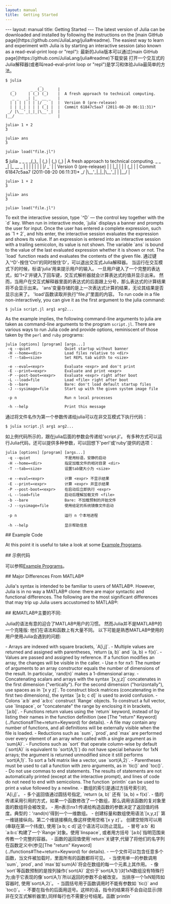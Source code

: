 ```yaml
---
layout: manual
title:  Getting Started
---
```

<cn>
---
layout: manual
title:  Getting Started
---
</cn>
The latest version of Julia can be downloaded and installed by following the instructions on the [main GitHub page](https://github.com/JuliaLang/julia#readme).
The easiest way to learn and experiment with Julia is by starting an interactive session (also known as a read-eval-print loop or "repl"):
<cn>
最新的Julia版本可以通过[main GitHub page](https://github.com/JuliaLang/julia#readme)下载安装
打开一个交互式的Julia解释器(或者叫read-eval-print loop or "repl")是学习和体验Julia最简单的方法。
</cn>

    $ julia
                   _
       _       _ _(_)_     |
      (_)     | (_) (_)    |  A fresh approach to technical computing.
       _ _   _| |_  __ _   |
      | | | | | | |/ _` |  |  Version 0 (pre-release)
      | | |_| | | | (_| |  |  Commit 61847c5aa7 (2011-08-20 06:11:31)*
     _/ |\__'_|_|_|\__'_|  |
    |__/                   |

    julia> 1 + 2
    3

    julia> ans
    3

    julia> load("file.jl")

<cn>
    $ julia
                   _
       _       _ _(_)_     |
      (_)     | (_) (_)    |  A fresh approach to technical computing.
       _ _   _| |_  __ _   |
      | | | | | | |/ _` |  |  Version 0 (pre-release)
      | | |_| | | | (_| |  |  Commit 61847c5aa7 (2011-08-20 06:11:31)*
     _/ |\__'_|_|_|\__'_|  |
    |__/                   |

    julia> 1 + 2
    3

    julia> ans
    3

    julia> load("file.jl")
</cn>
To exit the interactive session, type `^D` — the control key together with the `d` key.
When run in interactive mode, `julia` displays a banner and prompts the user for input.
Once the user has entered a complete expression, such as `1 + 2`, and hits enter, the interactive session evaluates the expression and shows its value.
If an expression is entered into an interactive session with a trailing semicolon, its value is not shown.
The variable `ans` is bound to the value of the last evaluated expression whether it is shown or not.
The `load` function reads and evaluates the contents of the given file.
<cn>
通过键入'^D'-按住'Ctrl'的同时按住'D'，可以退出交互式Julia解释器。
当运行在交互模式下的时候，标语'julia'用来提示用户的输入。
一旦用户键入了一个完整的表达式，如'1+2'并键入了回车键，交互式解析器就会计算表达式的值并显示出来。
然而，当用户在交互式解释器里面的表达式的后面跟上分号，那么表达式的计算结果将不会显示出来。
'ans'变量存储的是上一次表达式计算的结果，无论其结果是否显示出来了。
'load'函数读取并执行"file.jl"里面的内容。
</cn>
To run code in a file non-interactively, you can give it as the first argument to the julia command:

    $ julia script.jl arg1 arg2...

As the example implies, the following command-line arguments to julia are taken as command-line arguments to the program `script.jl`.
There are various ways to run Julia code and provide options, reminiscent of those taken by the `perl` and `ruby` programs:

    julia [options] [program] [args...]
     -q --quiet               Quiet startup without banner
     -H --home=<dir>          Load files relative to <dir>
     -T --tab=<size>          Set REPL tab width to <size>

     -e --eval=<expr>         Evaluate <expr> and don't print
     -E --print=<expr>        Evaluate and print <expr>
     -P --post-boot=<expr>    Evaluate <expr> right after boot
     -L --load=file           Load <file> right after boot
     -b --bare                Bare: don't load default startup files
     -J --sysimage=file       Start up with the given system image file

     -p n                     Run n local processes

     -h --help                Print this message

<cn>
通过将文件名作为第一个参数传递给julia可以在非交互模式下执行代码：

    $ julia script.jl arg1 arg2...

如上例代码所示的，跟在julia后面的参数会传递给'script.jl'。
有多种方式可以运行Julia代码，还可以提供多种参数，可以回想下'perl'或'ruby'提供的选项：

    julia [options] [program] [args...]
     -q --quiet               不是用标语，安静的启动
     -H --home=<dir>          指定加载文件的相对目录 <dir>
     -T --tab=<size>          设置tab键大小为 <size>

     -e --eval=<expr>         计算 <expr> 不显示结果
     -E --print=<expr>        计算 <expr> 并显示结果
     -P --post-boot=<expr>    在启动后立即执行 <expr> 
     -L --load=file           启动后理解加载文件 <file> 
     -b --bare                Bare: 不加载预制的开始文件
     -J --sysimage=file       使用给定的系统镜像文件启动

     -p n                     运行 n 个本地进程

     -h --help                显示帮助信息

</cn>
## Example Code

At this point it is useful to take a look at some [Example Programs](../example-programs).

<cn>
## 示例代码

可以参照[Example Programs](../example-programs)。

</cn>
## Major Differences From MATLAB®

Julia's syntax is intended to be familiar to users of MATLAB®.
However, Julia is in no way a MATLAB® clone:
there are major syntactic and functional differences.
The following are the most significant differences that may trip up Julia users accustomed to MATLAB®:

<cn>
## 和MATLAB®主要的不同:

Julia的语法有意的迎合了MATLAB®用户的习惯。
然而Julia并不是MATLAB®的一个克隆版:
他们在语法和函数上有大量不同。
以下可能是熟悉MATLAB®使用的用户使用Julia会遇到的问题:

</cn>
- Arrays are indexed with square brackets, `A[i,j]`.
- Multiple values are returned and assigned with parentheses, `return (a, b)` and `(a, b) = f(x)`.
- Values are passed and assigned by reference. If a function modifies an array, the changes will be visible in the caller.
- Use n for nx1: The number of arguments to an array constructor equals the number of dimensions of the result.
In particular, `rand(n)` makes a 1-dimensional array.
- Concatenating scalars and arrays with the syntax `[x,y,z]` concatenates in the first dimension ("vertically").
For the second dimension ("horizontally"), use spaces as in `[x y z]`.
To construct block matrices (concatenating in the first two dimensions), the syntax `[a b; c d]` is used to avoid confusion.
- Colons `a:b` and `a:b:c` construct `Range` objects.
To construct a full vector, use `linspace`, or "concatenate" the range by enclosing it in brackets, `[a:b]`.
- Functions return values using the `return` keyword, instead of by listing their names in the function definition (see [The "return" Keyword](../functions#The+return+Keyword) for details).
- A file may contain any number of functions, and all definitions will be externally visible when the file is loaded.
- Reductions such as `sum`, `prod`, and `max` are performed over every element of an array when called with a single argument as in `sum(A)`.
- Functions such as `sort` that operate column-wise by default (`sort(A)` is equivalent to `sort(A,1)`) do not have special behavior for 1xN arrays; the argument is returned unmodified since it still performs `sort(A,1)`. To sort a 1xN matrix like a vector, use `sort(A,2)`.
- Parentheses must be used to call a function with zero arguments, as in `tic()` and `toc()`.
- Do not use commas to end statements. The results of statements are not automatically printed (except at the interactive prompt), and lines of code do not need to end with semicolons. The function `println` can be used to print a value followed by a newline.
<cn>
- 数组的索引是通过方括号索引的, `A[i,j]`。
- 多个返回值通过圆括号指定, `return (a, b)` 还有 `(a, b) = f(x)`.
- 值的传递采用引用的方式，如果一个函数修改了一个数组，那么调用该函数的复对象里面的数组将会被改变。
- 用n表示nx1:传递给构造函数的参数决定了返回值的纬度。典型的：'rand(n)'得到一个一维数组。
- 创建标量和数组使用语法`[x,y,z]` 第一维链接纵向。第二个维链接横向,像这样使用空格`[x y z]`。 创建空矩阵可以用(串联在第一个纬度), 使用`[a b; c d]`这个语法可以防止混乱。
- 冒号`a:b` 和 `a:b:c`构建了一个`Range`对象。使用`linspace`, 或者用方括号 `[a:b]`指明范围来传教一个完整的容器。
- 函数的返回值使用`return`关键字,代替了将他们的名字列在函数定义中(参见[The "return" Keyword](../functions#The+return+Keyword) for details).
- 一个文件可以包含任意多个函数，当文件被加载时，里面所有的函数都将可见。
- 当使用单一的参数调用`sum`, `prod`, and `max`如`sum(A)`将会在数组的每一个元素上其作用。
- 像`sort`等函数预制的是按列操作(`sort(A)` 定价于`sort(A,1)`)对1xN数组没有特殊行为;由于它表现的像`sort(A,1)`所以返回的参数不会被改变。 当排序一个1xN矩阵如容器时, 使用`sort(A,2)`。
- 当圆括号用于函数调用时不能有参数如 `tic()` and `toc()`。
- 不要在指令的后面用逗号。这样的话，指令的结果将不会自动显示(除非在交互式解析器里),同样每行也不需要分号结尾。函数`println`
</cn>
